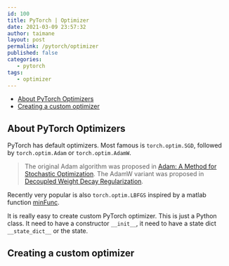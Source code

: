 ```yaml
---
id: 100
title: PyTorch | Optimizer
date: 2021-03-09 23:57:32
author: taimane
layout: post
permalink: /pytorch/optimizer
published: false
categories:
   - pytorch
tags:
   - optimizer
---
```

<script type="text/x-mathjax-config">
    MathJax.Hub.Config({
      tex2jax: {
        skipTags: ['script', 'noscript', 'style', 'textarea', 'pre'],
        inlineMath: [['$','$']]
      }
    });
</script>
<script src="https://cdn.mathjax.org/mathjax/latest/MathJax.js?config=TeX-AMS-MML_HTMLorMML" type="text/javascript"></script>

- [About PyTorch Optimizers](#about-pytorch-optimizers)
- [Creating a custom optimizer](#creating-a-custom-optimizer)

## About PyTorch Optimizers

PyTorch has default optimizers. Most famous is `torch.optim.SGD`, followed by `torch.optim.Adam` or 
`torch.optim.AdamW`.
>The original Adam algorithm was proposed in [Adam: A Method for Stochastic Optimization](href="https://arxiv.org/abs/1412.6980). The AdamW variant was proposed in [Decoupled Weight Decay Regularization](https://arxiv.org/abs/1711.05101).

Recently very popular is also `torch.optim.LBFGS` inspired by a matlab function [minFunc](https://www.cs.ubc.ca/~schmidtm/Software/minFunc.html).


It is really easy to create custom PyTorch optimizer. This is just a Python class.
It need to have a constructor `__init__`, it need to have a state dict `__state_dict__` or the state.


## Creating a custom optimizer

